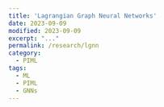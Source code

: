 ```yaml
---
title: 'Lagrangian Graph Neural Networks'
date: 2023-09-09
modified: 2023-09-09
excerpt: "..."
permalink: /research/lgnn
category:
  - PIML
tags:
  - ML
  - PIML
  - GNNs
---
```

